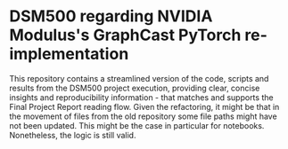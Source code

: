 # DSM500 regarding NVIDIA Modulus's GraphCast PyTorch re-implementation

This repository contains a streamlined version of the code, scripts and results from the DSM500 project execution, providing clear, concise insights and reproducibility information - that matches and supports the Final Project Report reading flow. Given the refactoring, it might be that in the movement of files from the old repository some file paths might have not been updated. This might be the case in particular for notebooks. Nonetheless, the logic is still valid.